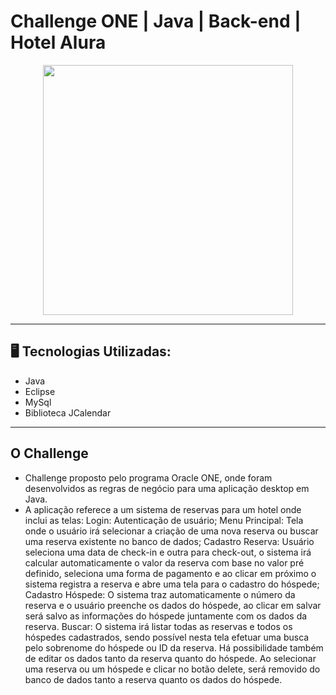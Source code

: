 # Challenge ONE | Java | Back-end | Hotel Alura

<p align="center" >
     <img width="400" heigth="400" src="https://user-images.githubusercontent.com/101413385/173164615-192ca98a-1a44-480e-9229-9f82f456eec8.png">

</p>

---
## 🖥️ Tecnologias Utilizadas:

- Java
- Eclipse
- MySql
- Biblioteca JCalendar

---
## O Challenge

- Challenge proposto pelo programa Oracle ONE, onde foram desenvolvidos as regras de negócio para uma aplicação desktop em Java.
- A aplicação referece a um sistema de reservas para um hotel onde inclui as telas:
       Login: Autenticação de usuário;
       Menu Principal: Tela onde o usuário irá selecionar a criação de uma nova reserva ou buscar uma reserva existente no banco de dados;
       Cadastro Reserva: Usuário seleciona uma data de check-in e outra para check-out, o sistema irá calcular automaticamente o valor da reserva com base no valor pré definido, seleciona uma forma de pagamento e ao clicar em próximo
  o sistema registra a reserva e abre uma tela para o cadastro do hóspede;
       Cadastro Hóspede: O sistema traz automaticamente o número da reserva e o usuário preenche os dados do hóspede, ao clicar em salvar será salvo as informações do hóspede juntamente com os dados da reserva.
       Buscar: O sistema irá listar todas as reservas e todos os hóspedes cadastrados, sendo possível nesta tela efetuar uma busca pelo sobrenome do hóspede ou ID da reserva. Há possibilidade também de editar os dados tanto da reserva quanto do hóspede.
  Ao selecionar uma reserva ou um hóspede e clicar no botão delete, será removido do banco de dados tanto a reserva quanto os dados do hóspede.
